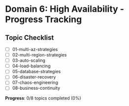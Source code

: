 # Domain 6: High Availability - Progress Tracking

## Topic Checklist
- [ ] 01-multi-az-strategies
- [ ] 02-multi-region-strategies
- [ ] 03-auto-scaling
- [ ] 04-load-balancing
- [ ] 05-database-strategies
- [ ] 06-disaster-recovery
- [ ] 07-chaos-engineering
- [ ] 08-business-continuity

**Progress**: 0/8 topics completed (0%)

